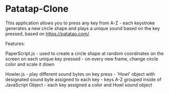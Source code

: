 # Patatap-Clone

This application allows you to press any key from A-Z - each keystroke generates a new circle shape and plays a unique sound based on the key pressed, based on https://patatap.com/.


Features: 
  
  PaperScript.js
    - used to create a circle shape at random coordinates on the screen on each unique key pressed
    - on every new frame, change circle color and scale it down 
  
  Howler.js 
    - play different sound bytes on key press
    - 'Howl' object with designated sound byte assigned to each key
    - keys A-Z grouped inside of JavaScript Object - each key assigned a color and Howl sound object 

